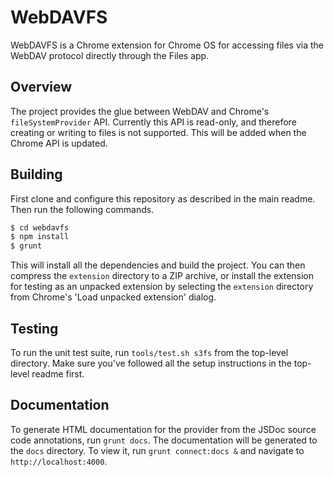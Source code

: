 # WebDAVFS

WebDAVFS is a Chrome extension for Chrome OS for accessing files via the WebDAV protocol directly through the Files app.

## Overview

The project provides the glue between WebDAV and Chrome's `fileSystemProvider` API. Currently this API is read-only, and therefore creating or writing to files is not supported. This will be added when the Chrome API is updated.

## Building

First clone and configure this repository as described in the main readme. Then run the following commands.

```bash
$ cd webdavfs
$ npm install
$ grunt
```

This will install all the dependencies and build the project. You can then compress the `extension` directory to a ZIP archive, or install the extension for testing as an unpacked extension by selecting the `extension` directory from Chrome's 'Load unpacked extension' dialog.

## Testing

To run the unit test suite, run `tools/test.sh s3fs` from the top-level directory. Make sure you've followed all the setup instructions in the top-level readme first.

## Documentation

To generate HTML documentation for the provider from the JSDoc source code annotations, run `grunt docs`. The documentation will be generated to the `docs` directory. To view it, run `grunt connect:docs &` and navigate to `http://localhost:4000`.
